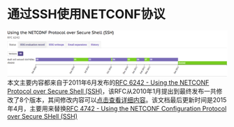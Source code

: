 # 通过SSH使用NETCONF协议

![rfc6242 datatracker status](../images/rfc6242-datatracker-status.jpg)
本文主要内容都来自于2011年6月发布的[RFC 6242 - Using the NETCONF Protocol over Secure Shell (SSH)](https://tools.ietf.org/html/rfc6242)，该RFC从2010年1月提出到最终发布一共修改了8个版本，其间修改内容可以[点击查看详细内容](https://datatracker.ietf.org/doc/rfc6242/)。该文档最后更新时间是2015年4月，主要用来替换[RFC 4742 - Using the NETCONF Configuration Protocol over Secure SHell (SSH)](https://tools.ietf.org/html/rfc4742)
